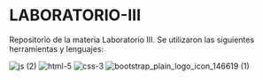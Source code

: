 # LABORATORIO-III

Repositorio de la materia Laboratorio III.
Se utilizaron las siguientes herramientas y lenguajes:
 

![js (2)](https://github.com/rociobessio/LABORATORIO-III/assets/98594436/b3d1ad67-dc48-496c-9bf5-00e12d79824a) ![html-5](https://github.com/rociobessio/LABORATORIO-III/assets/98594436/1c4d7068-6d82-413e-8d80-22d812a7e2c5) ![css-3](https://github.com/rociobessio/LABORATORIO-III/assets/98594436/ace8d43d-83fd-4826-88b5-f6e23446d1b1) ![bootstrap_plain_logo_icon_146619 (1)](https://github.com/rociobessio/LABORATORIO-III/assets/98594436/c3bd160b-fbbe-4eaa-9ec8-f3e9dc6e1f7b)



